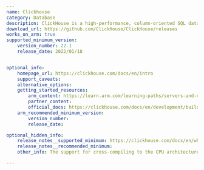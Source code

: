 ```yaml
---
name: Clickhouse
category: Database
description: ClickHouse is a high-performance, column-oriented SQL database management system (DBMS) for online analytical processing (OLAP).
download_url: https://github.com/ClickHouse/ClickHouse/releases
works_on_arm: true
supported_minimum_version:
    version_number: 22.1
    release_date: 2022/01/18


optional_info:
    homepage_url: https://clickhouse.com/docs/en/intro
    support_caveats:
    alternative_options:
    getting_started_resources:
        arm_content: https://learn.arm.com/learning-paths/servers-and-cloud-computing/clickhouse/
        partner_content:
        official_docs: https://clickhouse.com/docs/en/development/build-cross-arm
    arm_recommended_minimum_version:
        version_number:
        release_date:

optional_hidden_info:
    release_notes__supported_minimum: https://clickhouse.com/docs/en/whats-new/changelog/2022#buildtestingpackaging-improvement-11
    release_notes__recommended_minimum:
    other_info: The support for cross-compiling to the CPU architecture AARCH64 was added in version 19.17.4.11, as mentioned [here](https://clickhouse.com/docs/en/whats-new/changelog/2019#buildtestingpackaging-improvement). However, ARM64 binaries are released at GitHub releases from version v22.3.7.28-lts onwards. Kindly refer [here](https://github.com/ClickHouse/ClickHouse/releases/tag/v22.3.7.28-lts). Also, on the official clickhouse website, it's mentioned in the changelogs of v22.1 that this version adds packages, functional tests and Docker builds for AArch64. Kindly refer [here](https://clickhouse.com/docs/en/whats-new/changelog/2022#buildtestingpackaging-improvement-11).

---
```

